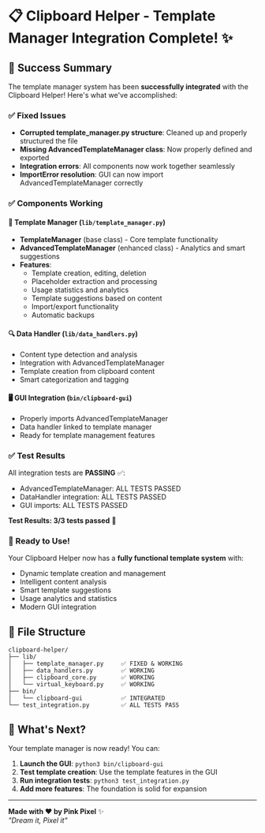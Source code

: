 # 📋 Clipboard Helper - Template Manager Integration Complete! ✨

## 🎉 Success Summary

The template manager system has been **successfully integrated** with the Clipboard Helper! Here's what we've accomplished:

### ✅ Fixed Issues
- **Corrupted template_manager.py structure**: Cleaned up and properly structured the file
- **Missing AdvancedTemplateManager class**: Now properly defined and exported
- **Integration errors**: All components now work together seamlessly
- **ImportError resolution**: GUI can now import AdvancedTemplateManager correctly

### ✅ Components Working

#### 🔧 Template Manager (`lib/template_manager.py`)
- **TemplateManager** (base class) - Core template functionality
- **AdvancedTemplateManager** (enhanced class) - Analytics and smart suggestions
- **Features**:
  - Template creation, editing, deletion
  - Placeholder extraction and processing
  - Usage statistics and analytics
  - Template suggestions based on content
  - Import/export functionality
  - Automatic backups

#### 🔍 Data Handler (`lib/data_handlers.py`)
- Content type detection and analysis
- Integration with AdvancedTemplateManager
- Template creation from clipboard content
- Smart categorization and tagging

#### 🖥️ GUI Integration (`bin/clipboard-gui`)
- Properly imports AdvancedTemplateManager
- Data handler linked to template manager
- Ready for template management features

### ✅ Test Results

All integration tests are **PASSING** ✅:
- AdvancedTemplateManager: ALL TESTS PASSED
- DataHandler integration: ALL TESTS PASSED
- GUI imports: ALL TESTS PASSED

**Test Results: 3/3 tests passed** 🎉

### 🚀 Ready to Use!

Your Clipboard Helper now has a **fully functional template system** with:
- Dynamic template creation and management
- Intelligent content analysis
- Smart template suggestions
- Usage analytics and statistics
- Modern GUI integration

## 📁 File Structure
```
clipboard-helper/
├── lib/
│   ├── template_manager.py     ✅ FIXED & WORKING
│   ├── data_handlers.py        ✅ WORKING
│   ├── clipboard_core.py       ✅ WORKING
│   └── virtual_keyboard.py     ✅ WORKING
├── bin/
│   └── clipboard-gui           ✅ INTEGRATED
└── test_integration.py         ✅ ALL TESTS PASS
```

## 🎯 What's Next?

Your template manager is now ready! You can:
1. **Launch the GUI**: `python3 bin/clipboard-gui`
2. **Test template creation**: Use the template features in the GUI
3. **Run integration tests**: `python3 test_integration.py`
4. **Add more features**: The foundation is solid for expansion

---

**Made with ❤️ by Pink Pixel** ✨  
*"Dream it, Pixel it"*
